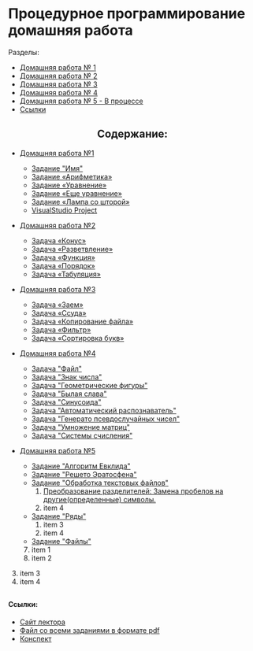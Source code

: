 <h1 align=left> Процедурное программирование домашняя работа </h1>

Разделы:
     
- <a href='#HomeWork_1'> Домашняя работа № 1</a>
- <a href='#HomeWork_2'> Домашняя работа № 2</a>
- <a href='#HomeWork_3'> Домашняя работа № 3</a>
- <a href='#HomeWork_4'> Домашняя работа № 4</a>   
- <a href='#HomeWork_5'> Домашняя работа № 5 - В процессе</a>
- <a href='#links'> Ссылки</a>
     
</h1>

<h2 align=center>  Содержание:</h2>

* <a name='HomeWork_1'>[Домашняя работа №1](HomeWork_1)</a>
  - [Задание "Имя"](HomeWork_1/task_name/name.cpp)
  - [Задание «Арифметика»](HomeWork_1/task_arithmetic/arithmetic.cpp)
  - [Задание «Уравнение»](HomeWork_1/task_equation/equation.cpp)
  - [Задание «Еще уравнение»](HomeWork_1/task_quadratic_equation/quadratic_equation.cpp)
  - [Задание «Лампа со шторой»](HomeWork_1/task_lamp_with_curtain/lamp_with_curtain.cpp)
  - [VisualStudio Project]()

* <a name='HomeWork_2'>[Домашняя работа №2](HomeWork_2)</a>
   - [Задача «Конус»](HomeWork_2/task_truncated_cone/truncated_cone.cpp)
   - [Задача «Разветвление»](HomeWork_2/task_branching/branching.cpp)
   - [Задача «Функция»](HomeWork_2/task_function/function.cpp)
   - [Задача «Порядок»](HomeWork_2/task_order/order.cpp)
   - [Задача «Табуляция»](HomeWork_2/task_tabulation/tabulation.cpp)
   
* <a name='HomeWork_3'>[Домашняя работа №3](HomeWork_3)</a>
   - [Задача «Заем»](HomeWork_3/task_loan/loan.cpp)
   - [Задача «Ссуда»](HomeWork_3/task_finding_loan_interest/finding_loan_interest.cpp)
   - [Задача «Копирование файла»](HomeWork_3/task_copy_file/copy_file.cpp)
   - [Задача «Фильтр»](HomeWork_3/task_filter/filter.cpp)
   - [Задача «Сортировка букв»](HomeWork_3/task_sorting_letters/sorting_letters.cpp)

* <a name='HomeWork_4' href='HomeWork_4'>Домашняя работа №4</a>
   - [Задача "Файл"](HomeWork_4/task_file/file.cpp)
   - [Задача "Знак числа"](HomeWork_4/task_number_sign/number_sign.cpp)
   - [Задача "Геометрические фигуры"](HomeWork_4/task_geometric_shapes/geometric_shapes.cpp)
   - [Задача "Былая слава"](HomeWork_4/task_old_glory/old_glory.cpp)
   - [Задача "Синусоида"](HomeWork_4/task_sinusoid/sinusoid.cpp)
   - [Задача "Автоматический распознаватель"](HomeWork_4/task_automatic_recognizer/automatic_recognizer.cpp)
   - [Задача "Генерато псевдослучайных чисел"](HomeWork_4/task_generator_random_number/generator_random_number.cpp)
   - [Задача "Умножение матриц"](HomeWork_4/task_multiplication_matrix/multiplication_matrix.cpp)
   - [Задача "Системы счисления"](HomeWork_4/task_system_number/system_number.cpp)

* <a name='HomeWork_5' href='HomeWork_5'>Домашняя работа №5 </a>
   - [Задание "Алгоритм Евклида"](HomeWork_5/task_Euclidean_Algorithm/Euclidean_Algorithm.cpp)
   - [Задание "Решето Эратосфена"](HomeWork_5/task_Sieve_Of_Eratosthenes/Sieve_Of_Eratosthenes.cpp)
   - [Задание "Обработка текстовых файлов"](HomeWork_5/task_Processing_Text_Files)
          <ol start="1">
               <li> [Преобразование разделителей: Замена пробелов на другие(определенные) символы.](HomeWork_5/task_Processing_Text_Files/task_number_1.cpp) </li>
               <li>item 4</li>
          </ol>
   - [Задание "Ряды"](HomeWork_5/task_ranks)
     <ol start="1">
          <li>item 3</li>
          <li>item 4</li>
      </ol>
   - [Задание "Файлы"](HomeWork_5/task_files)
   <ol start="1">
     <li value = 7>item 1</li>
     <li>item 2</li>
   </ol>

<ol start="3">
  <li>item 3</li>
  <li>item 4</li>
</ol>

##
<h4 name='links'>  Ссылки:</h4>

 - <a href='https://lizochekk.jimdofree.com/' title='Сайт лектора Каширской Е. Н.'> Сайт лектора</a>
 - <a href='ReferenceMaterial/ALL_HOMEWORKS.pdf' title='Скопировано с сайта лектра Каширской Е. Н.'> Файл со всеми заданиями в формате pdf</a>
 - <a href='ReferenceMaterial/ABSTRACT.pdf' title='Скопированно с сайта лектра Каширской Е. Н.'> Конспект </a>
